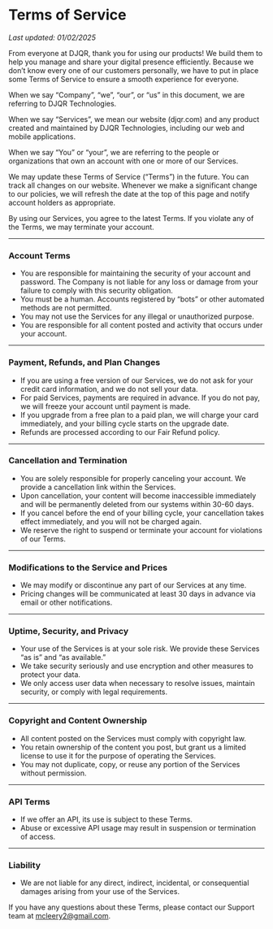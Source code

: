 # Terms of Service

*Last updated: 01/02/2025*

From everyone at DJQR, thank you for using our products! We build them to help you manage and share your digital presence efficiently. Because we don’t know every one of our customers personally, we have to put in place some Terms of Service to ensure a smooth experience for everyone.

When we say “Company”, “we”, “our”, or “us” in this document, we are referring to DJQR Technologies.

When we say “Services”, we mean our website (djqr.com) and any product created and maintained by DJQR Technologies, including our web and mobile applications.

When we say “You” or “your”, we are referring to the people or organizations that own an account with one or more of our Services.

We may update these Terms of Service (“Terms”) in the future. You can track all changes on our website. Whenever we make a significant change to our policies, we will refresh the date at the top of this page and notify account holders as appropriate.

By using our Services, you agree to the latest Terms. If you violate any of the Terms, we may terminate your account.

---

### **Account Terms**

* You are responsible for maintaining the security of your account and password. The Company is not liable for any loss or damage from your failure to comply with this security obligation.
* You must be a human. Accounts registered by “bots” or other automated methods are not permitted.
* You may not use the Services for any illegal or unauthorized purpose.
* You are responsible for all content posted and activity that occurs under your account.

---

### **Payment, Refunds, and Plan Changes**

* If you are using a free version of our Services, we do not ask for your credit card information, and we do not sell your data.
* For paid Services, payments are required in advance. If you do not pay, we will freeze your account until payment is made.
* If you upgrade from a free plan to a paid plan, we will charge your card immediately, and your billing cycle starts on the upgrade date.
* Refunds are processed according to our Fair Refund policy.

---

### **Cancellation and Termination**

* You are solely responsible for properly canceling your account. We provide a cancellation link within the Services.
* Upon cancellation, your content will become inaccessible immediately and will be permanently deleted from our systems within 30-60 days.
* If you cancel before the end of your billing cycle, your cancellation takes effect immediately, and you will not be charged again.
* We reserve the right to suspend or terminate your account for violations of our Terms.

---

### **Modifications to the Service and Prices**

* We may modify or discontinue any part of our Services at any time.
* Pricing changes will be communicated at least 30 days in advance via email or other notifications.

---

### **Uptime, Security, and Privacy**

* Your use of the Services is at your sole risk. We provide these Services “as is” and “as available.”
* We take security seriously and use encryption and other measures to protect your data.
* We only access user data when necessary to resolve issues, maintain security, or comply with legal requirements.

---

### **Copyright and Content Ownership**

* All content posted on the Services must comply with copyright law.
* You retain ownership of the content you post, but grant us a limited license to use it for the purpose of operating the Services.
* You may not duplicate, copy, or reuse any portion of the Services without permission.

---

### **API Terms**

* If we offer an API, its use is subject to these Terms.
* Abuse or excessive API usage may result in suspension or termination of access.

---

### **Liability**

* We are not liable for any direct, indirect, incidental, or consequential damages arising from your use of the Services.

If you have any questions about these Terms, please contact our Support team at [mcleery2@gmail.com](mailto:mcleery2@gmail.com).
